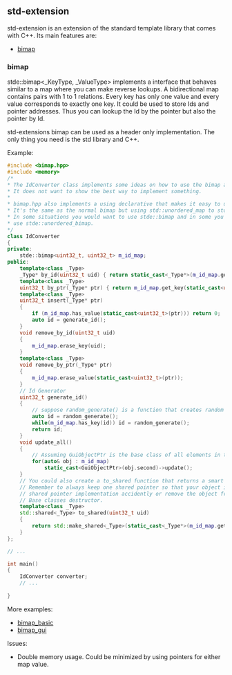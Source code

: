 ## std-extension
std-extension is an extension of the standard template library that comes with C++.
Its main features are:
 * [bimap](#bimap)
 
### bimap

stde::bimap<_KeyType, _ValueType> implements a interface that behaves similar to a map where you can make reverse lookups.
A bidirectional map contains pairs with 1 to 1 relations. Every key has only one value and every value corresponds to exactly one key.
It could be used to store Ids and pointer addresses. Thus you can lookup the Id by the pointer but also the pointer by Id.

std-extensions bimap can be used as a header only implementation. The only thing you need is the std library and C++.

Example:

```C++
#include <bimap.hpp>
#include <memory>
/*
* The IdConverter class implements some ideas on how to use the bimap and when it is useful
* It does not want to show the best way to implement something.
*
* bimap.hpp also implements a using declarative that makes it easy to use a unordered_bimap.
* It's the same as the normal bimap but using std::unordered_map to store its state.
* In some situations you would want to use stde::bimap and in some you want to
* use stde::unordered_bimap.
*/
class IdConverter
{
private:
	stde::bimap<uint32_t, uint32_t> m_id_map;
public:
	template<class _Type>
	_Type* by_id(uint32_t uid) { return static_cast<_Type*>(m_id_map.get_value(uid)); }
	template<class _Type>
	uint32_t by_ptr(_Type* ptr) { return m_id_map.get_key(static_cast<uint32_t>(ptr)); }
	template<class _Type>
	uint32_t insert(_Type* ptr)
	{
	    if (m_id_map.has_value(static_cast<uint32_t>(ptr))) return 0;
		auto id = generate_id();
	}
	void remove_by_id(uint32_t uid)
	{
		m_id_map.erase_key(uid);
	}
	template<class _Type>
	void remove_by_ptr(_Type* ptr)
	{
		m_id_map.erase_value(static_cast<uint32_t>(ptr));
	}
	// Id Generator
	uint32_t generate_id()
	{
		// suppose random_generate() is a function that creates random numbers
		auto id = random_generate();
		while(m_id_map.has_key(id)) id = random_generate();
		return id;
	}
	void update_all()
	{
		// Assuming GuiObjectPtr is the base class of all elements in the IdConverter table
		for(auto& obj : m_id_map)
			static_cast<GuiObjectPtr>(obj.second)->update();
	}
	// You could also create a to_shared function that returns a smart pointer to the object
	// Remember to always keep one shared pointer so that your object isn't being destroyed by the 
	// shared pointer implementation accidently or remove the object from the converter in the
	// Base classes destructor.
	template<class _Type>
	std::shared<_Type> to_shared(uint32_t uid)
	{
		return std::make_shared<_Type>(static_cast<_Type*>(m_id_map.get_value(uid)));
	}
};

// ...

int main()
{
	IdConverter converter;
	// ...
	
}

```

More examples:
 * [bimap_basic](/blob/master/examples/bimap_basic.hpp)
 * [bimap_gui](/blob/master/examples/bimap_gui.hpp)

Issues: 
 * Double memory usage. Could be minimized by using pointers for either map value.
	
